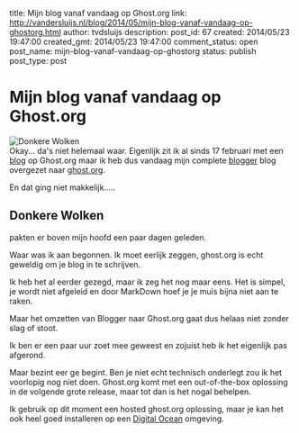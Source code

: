 title: Mijn blog vanaf vandaag op Ghost.org
link: http://vandersluijs.nl/blog/2014/05/mijn-blog-vanaf-vandaag-op-ghostorg.html
author: tvdsluijs
description: 
post_id: 67
created: 2014/05/23 19:47:00
created_gmt: 2014/05/23 19:47:00
comment_status: open
post_name: mijn-blog-vanaf-vandaag-op-ghostorg
status: publish
post_type: post

# Mijn blog vanaf vandaag op Ghost.org

![Donkere Wolken](/content/images/2014/May/IMG_0667.JPG)  
Okay... da's niet helemaal waar. Eigenlijk zit ik al sinds 17 februari met een [blog](http://itheo.nl) op Ghost.org maar ik heb dus vandaag mijn complete [blogger](http://www.blogger.com) blog overgezet naar [ghost.org](http://www.ghost.org).   
  
En dat ging niet makkelijk.....   
  


## Donkere Wolken

  
  
pakten er boven mijn hoofd een paar dagen geleden.  
  
Waar was ik aan begonnen. Ik moet eerlijk zeggen, ghost.org is echt geweldig om je blog in te schrijven.  
  
Ik heb het al eerder gezegd, maar ik zeg het nog maar eens. Het is simpel, je wordt niet afgeleid en door MarkDown hoef je je muis bijna niet aan te raken.  
  
Maar het omzetten van Blogger naar Ghost.org gaat dus helaas niet zonder slag of stoot.  
  
Ik ben er een paar uur zoet mee geweest en zojuist heb ik het eigenlijk pas afgerond.  
  
Maar bezint eer ge begint. Ben je niet echt technisch onderlegt zou ik het voorlopig nog niet doen. Ghost.org komt met een out-of-the-box oplossing in de volgende grote release, maar tot dan is het nogal behelpen.  
  
Ik gebruik op dit moment een hosted ghost.org oplossing, maar je kan het ook heel goed installeren op een [Digital Ocean](https://www.digitalocean.com/?refcode=38909179d2dc) omgeving.